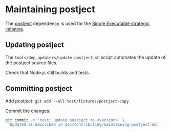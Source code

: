 # Maintaining postject

The [postject](https://github.com/nodejs/postject) dependency is used for the
[Single Executable strategic initiative](https://github.com/nodejs/single-executable).

## Updating postject

The `tools/dep_updaters/update-postject.sh` script automates the update of the
postject source files.

Check that Node.js still builds and tests.

## Committing postject

Add postject: `git add --all test/fixtures/postject-copy`

Commit the changes:

```sh
git commit -m 'test: update postject to <version>' \
 'Updated as described in doc/contributing/maintaining-postject.md.'
```
